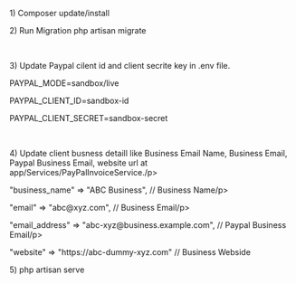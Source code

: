 <p>1) Composer update/install </p>
 
<p>2) Run Migration 
php artisan migrate  </p>
					
<br />

<p>3) Update Paypal cilent id and client secrite key in .env file.</p>
<p>PAYPAL_MODE=sandbox/live</p>
<p>PAYPAL_CLIENT_ID=sandbox-id</p>
<p>PAYPAL_CLIENT_SECRET=sandbox-secret</p>

<br />

<p>4) Update client busness detaill like Business Email Name, Business Email, Paypal Business Email, website url at app/Services/PayPalInvoiceService./p>
<p>"business_name" => "ABC Business", // Business Name/p>
<p>"email" => "abc@xyz.com", // Business Email/p>
<p>"email_address" => "abc-xyz@business.example.com",  // Paypal Business Email/p>
<p>"website" => "https://abc-dummy-xyz.com"  // Business Webside</p>


<p>5) php artisan serve</p>

